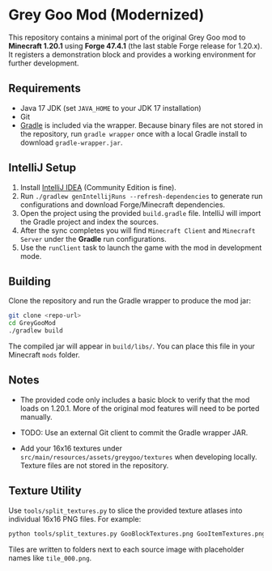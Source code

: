 # Grey Goo Mod (Modernized)

This repository contains a minimal port of the original Grey Goo mod to **Minecraft 1.20.1** using **Forge 47.4.1** (the last stable Forge release for 1.20.x). It registers a demonstration block and provides a working environment for further development.

## Requirements
- Java 17 JDK (set `JAVA_HOME` to your JDK 17 installation)
- Git
- [Gradle](https://gradle.org/) is included via the wrapper. Because binary files are not stored in the repository, run `gradle wrapper` once with a local Gradle install to download `gradle-wrapper.jar`.

## IntelliJ Setup
1. Install [IntelliJ IDEA](https://www.jetbrains.com/idea/download/) (Community Edition is fine).
2. Run `./gradlew genIntellijRuns --refresh-dependencies` to generate run configurations and download Forge/Minecraft dependencies.
3. Open the project using the provided `build.gradle` file. IntelliJ will import the Gradle project and index the sources.
4. After the sync completes you will find `Minecraft Client` and `Minecraft Server` under the **Gradle** run configurations.
5. Use the `runClient` task to launch the game with the mod in development mode.

## Building
Clone the repository and run the Gradle wrapper to produce the mod jar:
```bash
git clone <repo-url>
cd GreyGooMod
./gradlew build
```
The compiled jar will appear in `build/libs/`. You can place this file in your Minecraft `mods` folder.

## Notes
- The provided code only includes a basic block to verify that the mod loads on 1.20.1. More of the original mod features will need to be ported manually.

- TODO: Use an external Git client to commit the Gradle wrapper JAR.
- Add your 16x16 textures under `src/main/resources/assets/greygoo/textures` when developing locally. Texture files are not stored in the repository.


## Texture Utility
Use `tools/split_textures.py` to slice the provided texture atlases into
individual 16x16 PNG files. For example:
```bash
python tools/split_textures.py GooBlockTextures.png GooItemTextures.png
```
Tiles are written to folders next to each source image with placeholder
names like `tile_000.png`.
